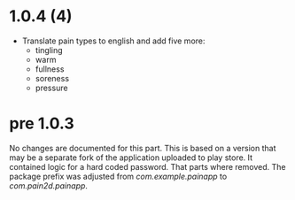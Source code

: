 # 1.0.4 (4)

- Translate pain types to english and add five more:
  - tingling
  - warm
  - fullness
  - soreness
  - pressure


# pre 1.0.3

No changes are documented for this part.
This is based on a version that may be a separate fork of the application uploaded to play store.
It contained logic for a hard coded password. 
That parts where removed.
The package prefix was adjusted from *com.example.painapp* to *com.pain2d.painapp*.
